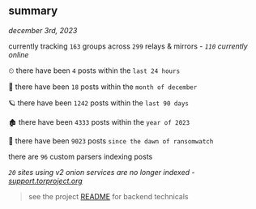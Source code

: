 
## summary
_december 3rd, 2023_

currently tracking `163` groups across `299` relays & mirrors - _`110` currently online_

⏲ there have been `4` posts within the `last 24 hours`

🦈 there have been `18` posts within the `month of december`

🪐 there have been `1242` posts within the `last 90 days`

🏚 there have been `4333` posts within the `year of 2023`

🦕 there have been `9023` posts `since the dawn of ransomwatch`

there are `96` custom parsers indexing posts

_`20` sites using v2 onion services are no longer indexed - [support.torproject.org](https://support.torproject.org/onionservices/v2-deprecation/)_

> see the project [README](https://github.com/joshhighet/ransomwatch#ransomwatch--) for backend technicals
